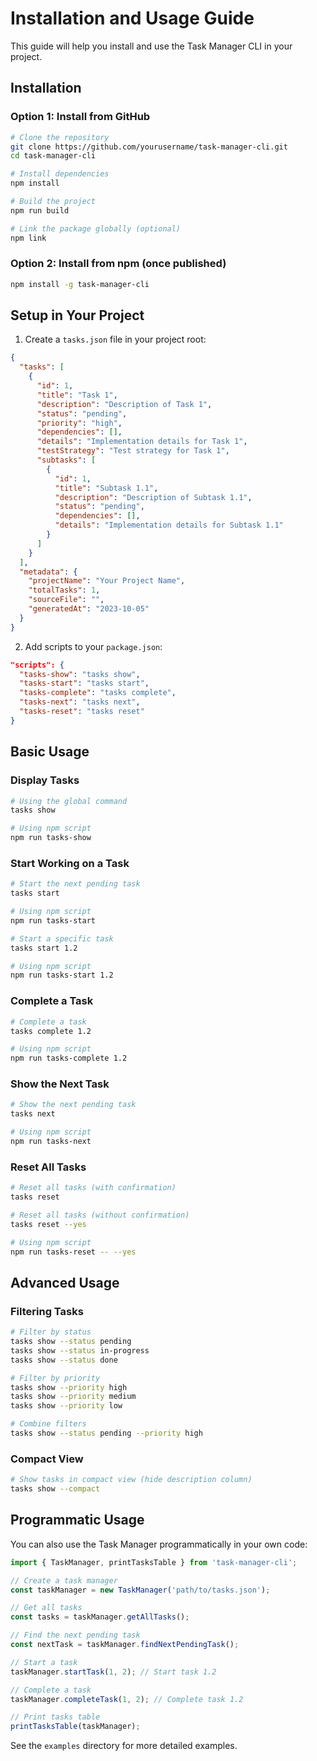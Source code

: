 # Installation and Usage Guide

This guide will help you install and use the Task Manager CLI in your project.

## Installation

### Option 1: Install from GitHub

```bash
# Clone the repository
git clone https://github.com/yourusername/task-manager-cli.git
cd task-manager-cli

# Install dependencies
npm install

# Build the project
npm run build

# Link the package globally (optional)
npm link
```

### Option 2: Install from npm (once published)

```bash
npm install -g task-manager-cli
```

## Setup in Your Project

1. Create a `tasks.json` file in your project root:

```json
{
  "tasks": [
    {
      "id": 1,
      "title": "Task 1",
      "description": "Description of Task 1",
      "status": "pending",
      "priority": "high",
      "dependencies": [],
      "details": "Implementation details for Task 1",
      "testStrategy": "Test strategy for Task 1",
      "subtasks": [
        {
          "id": 1,
          "title": "Subtask 1.1",
          "description": "Description of Subtask 1.1",
          "status": "pending",
          "dependencies": [],
          "details": "Implementation details for Subtask 1.1"
        }
      ]
    }
  ],
  "metadata": {
    "projectName": "Your Project Name",
    "totalTasks": 1,
    "sourceFile": "",
    "generatedAt": "2023-10-05"
  }
}
```

2. Add scripts to your `package.json`:

```json
"scripts": {
  "tasks-show": "tasks show",
  "tasks-start": "tasks start",
  "tasks-complete": "tasks complete",
  "tasks-next": "tasks next",
  "tasks-reset": "tasks reset"
}
```

## Basic Usage

### Display Tasks

```bash
# Using the global command
tasks show

# Using npm script
npm run tasks-show
```

### Start Working on a Task

```bash
# Start the next pending task
tasks start

# Using npm script
npm run tasks-start

# Start a specific task
tasks start 1.2

# Using npm script
npm run tasks-start 1.2
```

### Complete a Task

```bash
# Complete a task
tasks complete 1.2

# Using npm script
npm run tasks-complete 1.2
```

### Show the Next Task

```bash
# Show the next pending task
tasks next

# Using npm script
npm run tasks-next
```

### Reset All Tasks

```bash
# Reset all tasks (with confirmation)
tasks reset

# Reset all tasks (without confirmation)
tasks reset --yes

# Using npm script
npm run tasks-reset -- --yes
```

## Advanced Usage

### Filtering Tasks

```bash
# Filter by status
tasks show --status pending
tasks show --status in-progress
tasks show --status done

# Filter by priority
tasks show --priority high
tasks show --priority medium
tasks show --priority low

# Combine filters
tasks show --status pending --priority high
```

### Compact View

```bash
# Show tasks in compact view (hide description column)
tasks show --compact
```

## Programmatic Usage

You can also use the Task Manager programmatically in your own code:

```javascript
import { TaskManager, printTasksTable } from 'task-manager-cli';

// Create a task manager
const taskManager = new TaskManager('path/to/tasks.json');

// Get all tasks
const tasks = taskManager.getAllTasks();

// Find the next pending task
const nextTask = taskManager.findNextPendingTask();

// Start a task
taskManager.startTask(1, 2); // Start task 1.2

// Complete a task
taskManager.completeTask(1, 2); // Complete task 1.2

// Print tasks table
printTasksTable(taskManager);
```

See the `examples` directory for more detailed examples.
